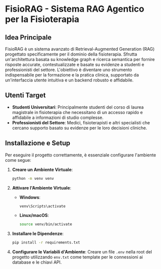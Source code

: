 # FisioRAG - Sistema RAG Agentico per la Fisioterapia

## Idea Principale

FisioRAG è un sistema avanzato di Retrieval-Augmented Generation (RAG) progettato specificamente per il dominio della fisioterapia. Sfrutta un'architettura basata su knowledge graph e ricerca semantica per fornire risposte accurate, contestualizzate e basate su evidenze a studenti e professionisti del settore. L'obiettivo è diventare uno strumento indispensabile per la formazione e la pratica clinica, supportato da un'interfaccia utente intuitiva e un backend robusto e affidabile.

## Utenti Target

- **Studenti Universitari**: Principalmente studenti del corso di laurea magistrale in fisioterapia che necessitano di un accesso rapido e affidabile a informazioni di studio complesse.
- **Professionisti del Settore**: Medici, fisioterapisti e altri specialisti che cercano supporto basato su evidenze per le loro decisioni cliniche.

## Installazione e Setup

Per eseguire il progetto correttamente, è essenziale configurare l'ambiente come segue:

1.  **Creare un Ambiente Virtuale**:

    ```bash
    python -m venv venv
    ```

2.  **Attivare l'Ambiente Virtuale**:

    - **Windows**:
      ```bash
      venv\Scripts\activate
      ```
    - **Linux/macOS**:
      ```bash
      source venv/bin/activate
      ```

3.  **Installare le Dipendenze**:

    ```bash
    pip install -r requirements.txt
    ```

4.  **Configurare le Variabili d'Ambiente**:
    Creare un file `.env` nella root del progetto utilizzando `env.txt` come template per le connessioni ai database e le chiavi API.
